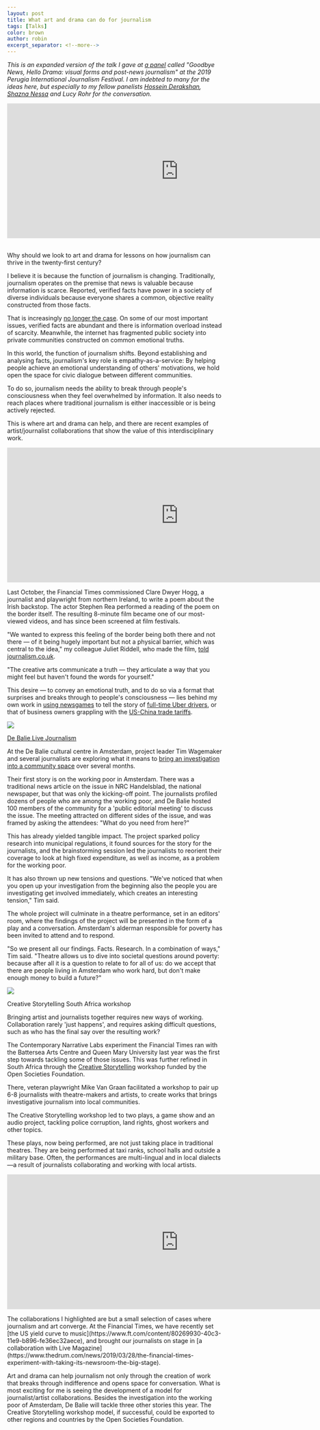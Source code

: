 ```yaml
---
layout: post
title: What art and drama can do for journalism 
tags: [Talks]
color: brown
author: robin
excerpt_separator: <!--more-->
---
```


_This is an expanded version of the talk I gave at [a panel](https://www.journalismfestival.com/programme/2019/goodbye-news-hello-drama-visual-forms-and-post-news-journalism) called "Goodbye News, Hello Drama: visual forms and post-news journalism" at the 2019 Perugia International Journalism Festival. I am indebted to many for the ideas here, but especially to my fellow panelists [Hossein Derakshan](https://twitter.com/h0d3r), [Shazna Nessa](https://twitter.com/shazna) and Lucy Rohr for the conversation._
<!--more-->
<div class="videowrapper"><iframe width="800" height="315" src="https://www.youtube.com/embed/cXq0iSD8yow" frameborder="0" allow="accelerometer; autoplay; encrypted-media; gyroscope; picture-in-picture" allowfullscreen></iframe></div>

<p></p>
<br>
<span class="firstLetter">W</span>hy should we look to art and drama for lessons on how journalism can thrive in the twenty-first century?

I believe it is because the function of journalism is changing. Traditionally, journalism operates on the premise that news is valuable because information is scarce. Reported, verified facts have power in a society of diverse individuals because everyone shares a common, objective reality constructed from those facts.

That is increasingly [no longer the case](https://www.niemanlab.org/2018/12/the-news-is-dying-but-journalism-will-not-and-should-not/). On some of our most important issues, verified facts are abundant and there is information overload instead of scarcity. Meanwhile, the internet has fragmented public society into private communities constructed on common emotional truths. 

In this world, the function of journalism shifts. Beyond establishing and analysing facts, journalism's key role is empathy-as-a-service: By helping people achieve an emotional understanding of others' motivations, we hold open the space for civic dialogue between different communities. 

To do so, journalism needs the ability to break through people's consciousness when they feel overwhelmed by information. It also needs to reach places where traditional journalism is either inaccessible or is being actively rejected.

This is where art and drama can help, and there are recent examples of artist/journalist collaborations that show the value of this interdisciplinary work.

<div class="videowrapper"><iframe width="800" height="315" src="https://www.youtube.com/embed/8cZe2ihEZO8" frameborder="0" allow="accelerometer; autoplay; encrypted-media; gyroscope; picture-in-picture" allowfullscreen></iframe></div>
<p></p>
<span class="firstLetter">L</span>ast October, the Financial Times commissioned Clare Dwyer Hogg, a journalist and playwright from northern Ireland, to write a poem about the Irish backstop. The actor Stephen Rea performed a reading of the poem on the border itself. The resulting 8-minute film became one of our most-viewed videos, and has since been screened at film festivals. 

"We wanted to express this feeling of the border being both there and not there &mdash; of it being hugely important but not a physical barrier, which was central to the idea," my colleague Juliet Riddell, who made the film, [told journalism.co.uk](https://www.journalism.co.uk/video/caroline-ft/s400/a728276/). 

"The creative arts communicate a truth &mdash; they articulate a way that you might feel but haven't found the words for yourself."

This desire &mdash; to convey an emotional truth, and to do so via a format that surprises and breaks through to people's consciousness &mdash; lies behind my own work in [using newsgames](/newsgames/) to tell the story of [full-time Uber drivers](https://ig.ft.com/uber-game/), or that of business owners grappling with the [US-China trade tariffs](https://ig.ft.com/trump-china-tariffs/).

![](/assets/img/debalie.jpg)
<p class="caption"><a href="https://debalie.nl/member/de-balie-live-journalism/">De Balie Live Journalism</a></p>

<span class="firstLetter">A</span>t the De Balie cultural centre in Amsterdam, project leader Tim Wagemaker and several journalists are exploring what it means to [bring an investigation into a community space](https://debalie.nl/member/de-balie-live-journalism/) over several months. 

Their first story is on the working poor in Amsterdam. There was a traditional news article on the issue in NRC Handelsblad, the national newspaper, but that was only the kicking-off point. The journalists profiled dozens of people who are among the working poor, and De Balie hosted 100 members of the community for a 'public editorial meeting' to discuss the issue. The meeting attracted on different sides of the issue, and was framed by asking the attendees: "What do you need from here?"

This has already yielded tangible impact. The project sparked policy research into municipal regulations, it found sources for the story for the journalists, and the brainstorming session led the journalists to reorient their coverage to look at high fixed expenditure, as well as income, as a problem for the working poor.

It has also thrown up new tensions and questions. "We've noticed that when you open up your investigation from the beginning also the people you are investigating get involved immediately, which creates an interesting tension," Tim said.

The whole project will culminate in a theatre performance, set in an editors' room, where the findings of the project will be presented in the form of a play and a conversation. Amsterdam's alderman responsible for poverty has been invited to attend and to respond. 

"So we present all our findings. Facts. Research. In a combination of ways," Tim said. "Theatre allows us to dive into societal questions around poverty: because after all it is a question to relate to for all of us: do we accept that there are people living in Amsterdam who work hard, but don't make enough money to build a future?"

![](/assets/img/southafrica.jpg)
<p class="caption">Creative Storytelling South Africa workshop</p>

<span class="firstLetter">B</span>ringing artist and journalists together requires new ways of working. Collaboration rarely 'just happens', and requires asking difficult questions, such as who has the final say over the resulting work?

The Contemporary Narrative Labs experiment the Financial Times ran with the Battersea Arts Centre and Queen Mary University last year was the first step towards tackling some of those issues. This was further refined in South Africa through the [Creative Storytelling](https://creativestorytelling.co.za/) workshop funded by the Open Societies Foundation.

There, veteran playwright Mike Van Graan facilitated a workshop to pair up 6-8 journalists with theatre-makers and artists, to create works that brings investigative journalism into local communities.  

The Creative Storytelling workshop led to two plays, a game show and an audio project, tackling police corruption, land rights, ghost workers and other topics. 

These plays, now being performed, are not just taking place in traditional theatres. They are being performed at taxi ranks, school halls and outside a military base. Often, the performances are multi-lingual and in local dialects&mdash;a result of journalists collaborating and working with local artists.

<div class="videowrapper"><iframe width="800" height="315" src="https://www.youtube.com/embed/NbiX2SSes40" frameborder="0" allow="accelerometer; autoplay; encrypted-media; gyroscope; picture-in-picture" allowfullscreen></iframe></div>
<p></p>
<span class="firstLetter">T</span>he collaborations I highlighted are but a small selection of cases where journalism and art converge. At the Financial Times, we have recently set [the US yield curve to music](https://www.ft.com/content/80269930-40c3-11e9-b896-fe36ec32aece), and brought our journalists on stage in [a collaboration with Live Magazine](https://www.thedrum.com/news/2019/03/28/the-financial-times-experiment-with-taking-its-newsroom-the-big-stage).

Art and drama can help journalism not only through the creation of work that breaks through indifference and opens space for conversation. What is most exciting for me is seeing the development of a model for journalist/artist collaborations. Besides the investigation into the working poor of Amsterdam, De Balie will tackle three other stories this year. The Creative Storytelling workshop model, if successful, could be exported to other regions and countries by the Open Societies Foundation.